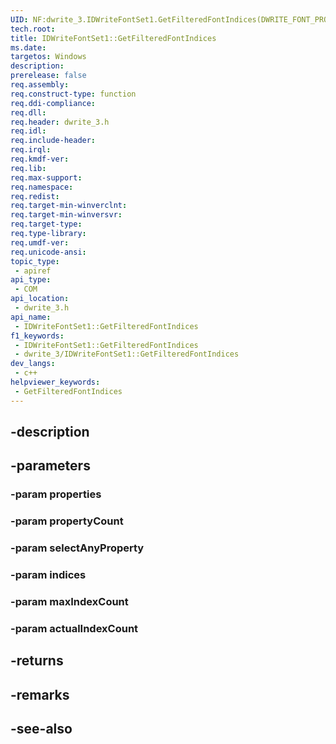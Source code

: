 ```yaml
---
UID: NF:dwrite_3.IDWriteFontSet1.GetFilteredFontIndices(DWRITE_FONT_PROPERTYconst,UINT32,BOOL,UINT32,UINT32,UINT32)
tech.root: 
title: IDWriteFontSet1::GetFilteredFontIndices
ms.date: 
targetos: Windows
description: 
prerelease: false
req.assembly: 
req.construct-type: function
req.ddi-compliance: 
req.dll: 
req.header: dwrite_3.h
req.idl: 
req.include-header: 
req.irql: 
req.kmdf-ver: 
req.lib: 
req.max-support: 
req.namespace: 
req.redist: 
req.target-min-winverclnt: 
req.target-min-winversvr: 
req.target-type: 
req.type-library: 
req.umdf-ver: 
req.unicode-ansi: 
topic_type:
 - apiref
api_type:
 - COM
api_location:
 - dwrite_3.h
api_name:
 - IDWriteFontSet1::GetFilteredFontIndices
f1_keywords:
 - IDWriteFontSet1::GetFilteredFontIndices
 - dwrite_3/IDWriteFontSet1::GetFilteredFontIndices
dev_langs:
 - c++
helpviewer_keywords:
 - GetFilteredFontIndices
---
```


## -description

## -parameters

### -param properties

### -param propertyCount

### -param selectAnyProperty

### -param indices

### -param maxIndexCount

### -param actualIndexCount

## -returns

## -remarks

## -see-also

